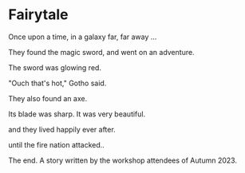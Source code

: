 # Fairytale

Once upon a time, in a galaxy far, far away ...

They found the magic sword, and went on an adventure.

The sword was glowing red.

"Ouch that's hot," Gotho said.

They also found an axe.

Its blade was sharp.
It was very beautiful.

and they lived happily ever after.

until the fire nation attacked..

The end.
A story written by the workshop attendees of Autumn 2023.
